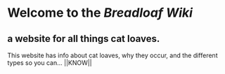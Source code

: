 # Welcome to the *Breadloaf Wiki*
## a website for all things cat loaves.

This website has info about cat loaves, why they occur, and the different types so you can...
||KNOW||




